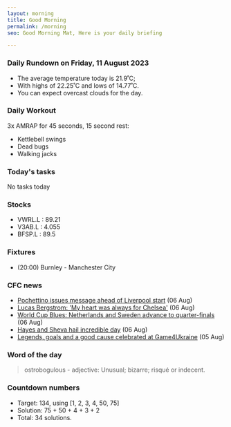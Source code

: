 ```yaml
---
layout: morning
title: Good Morning
permalink: /morning
seo: Good Morning Mat, Here is your daily briefing

---
```


<!-- weather_marker starts -->
### Daily Rundown on Friday, 11 August 2023

- The average temperature today is 21.9˚C;
- With highs of 22.25˚C and lows of 14.77˚C.
- You can expect overcast clouds for the day.

<!-- weather_marker ends -->

### Daily Workout
<!-- workout_marker starts -->
3x AMRAP for 45 seconds, 15 second rest:

- Kettlebell swings
- Dead bugs
- Walking jacks

<!-- workout_marker ends -->

### Today's tasks
<!-- task_marker starts -->
No tasks today
<!-- task_marker ends -->

### Stocks

<!-- stocks_marker starts -->

- VWRL.L : 89.21
- V3AB.L : 4.055
- BFSP.L : 89.5

<!-- stocks_marker ends -->

### Fixtures

<!-- sports_marker starts -->

<ul>
<li>(20:00) Burnley - Manchester City</li>
</ul>

<!-- sports_marker ends -->

### CFC news

<!-- cfc_marker starts -->
- [Pochettino issues message ahead of Liverpool start](https://chelseafc.com/en/news/article/pochettino-issues-message-ahead-of-liverpool-start) (06 Aug)
- [Lucas Bergstrom: 'My heart was always for Chelsea'](https://chelseafc.com/en/news/article/lucas-bergstrom-my-heart-was-always-for-chelsea) (06 Aug)
- [World Cup Blues: Netherlands and Sweden advance to quarter-finals](https://chelseafc.com/en/news/article/world-cup-blues-netherlands-and-sweden-advance-to-quarter-finals) (06 Aug)
- [Hayes and Sheva hail incredible day](https://chelseafc.com/en/news/article/hayes-and-sheva-hail-incredible-day) (06 Aug)
- [Legends, goals and a good cause celebrated at Game4Ukraine](https://chelseafc.com/en/news/article/legends-goals-and-a-good-cause-celebrated-at-game4ukraine) (05 Aug)

<!-- cfc_marker ends -->

### Word of the day
<!-- word_marker starts -->

 > ostrobogulous - adjective: Unusual; bizarre; risqué or indecent.

<!-- word_marker ends -->

### Countdown numbers
<!-- game_marker starts -->

- Target: 134, using [1, 2, 3, 4, 50, 75]
- Solution: 75 + 50 + 4 + 3 + 2
- Total: 34 solutions.

<!-- game_marker ends -->
